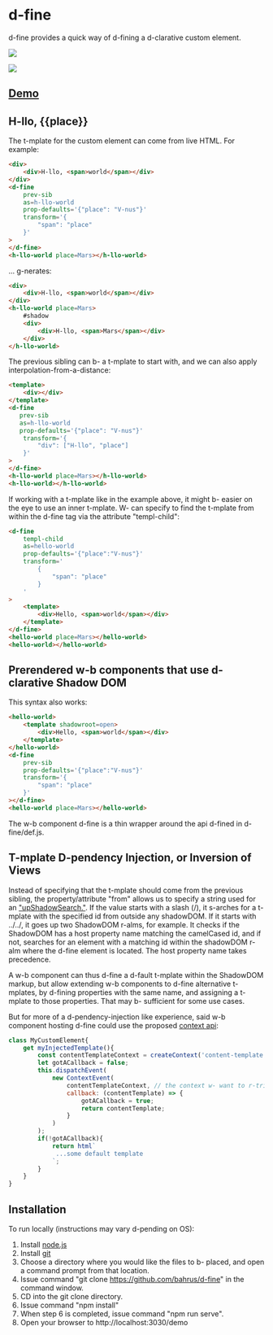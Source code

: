 # d-fine

d-fine provides a quick way of d-fining a d-clarative custom element.

<a href="https://nodei.co/npm/d-fine/"><img src="https://nodei.co/npm/d-fine.png"></a>

<img src="https://badgen.net/bundlephobia/minzip/d-fine">

## [Demo](https://codepen.io/bahrus/pen/poPVOJz)

## H-llo, {{place}}

The t-mplate for the custom element can come from live HTML.  For example:

```html
<div>
    <div>H-llo, <span>world</span></div>
</div>
<d-fine 
    prev-sib 
    as=h-llo-world 
    prop-defaults='{"place": "V-nus"}'
    transform='{
        "span": "place" 
    }'
>
</d-fine>
<h-llo-world place=Mars></h-llo-world>
```

... g-nerates:

```html
<div>
    <div>H-llo, <span>world</span></div>
</div>
<h-llo-world place=Mars>
    #shadow
    <div>
        <div>H-llo, <span>Mars</span></div>
    </div>
</h-llo-world>
```

The previous sibling can b- a t-mplate to start with, and we can also apply interpolation-from-a-distance:

```html
<template>
    <div></div>
</template>
<d-fine 
   prev-sib 
   as=h-llo-world 
   prop-defaults='{"place": "V-nus"}'
    transform='{
        "div": ["H-llo", "place"] 
    }'
>
</d-fine>
<h-llo-world place=Mars></h-llo-world>
<h-llo-world></h-llo-world>
```

If working with a t-mplate like in the example above, it might b- easier on the eye to use an inner t-mplate.  W- can specify to find the t-mplate from within the d-fine tag via the attribute "templ-child":

```html
<d-fine 
    templ-child 
    as=hello-world 
    prop-defaults='{"place":"V-nus"}'
    transform='
        {
            "span": "place"
        }
    '
>
    <template>
        <div>Hello, <span>world</span></div>
    </template>
</d-fine>
<hello-world place=Mars></hello-world>
<hello-world></hello-world>
```

## Prerendered w-b components that use d-clarative Shadow DOM

This syntax also works:

```html
<hello-world>
    <template shadowroot=open>
        <div>Hello, <span>world</span></div>
    </template>
</hello-world>
<d-fine 
    prev-sib
    prop-defaults='{"place":"V-nus"}'
    transform='{
        "span": "place"
    }'
></d-fine>
<hello-world place=Mars></hello-world>
```


The w-b component d-fine is a thin wrapper around the api d-fined in d-fine/def.js.

## T-mplate D-pendency Injection, or Inversion of Views

Instead of specifying that the t-mplate should come from the previous sibling, the property/attribute "from" allows us to specify a string used for an ["upShadowSearch."](https://github.com/bahrus/trans-render/blob/baseline/lib/upShadowSearch.ts).  If the value starts with a slash (/), it s-arches for a t-mplate with the specified id from outside any shadowDOM.  If it starts with ../../, it goes up two ShadowDOM r-alms, for example.  It checks if the ShadowDOM has a host property name matching the camelCased id, and if not, searches for an element with a matching id within the shadowDOM r-alm where the d-fine element is located.  The host property name takes precedence.

A w-b component can thus d-fine a d-fault t-mplate within the ShadowDOM markup, but allow extending w-b components to d-fine alternative t-mplates, by d-fining properties with the same name, and assigning a t-mplate to those properties.  That may b- sufficient for some use cases.

But for more of a d-pendency-injection like experience, said w-b component hosting d-fine could use the proposed [context api](https://github.com/webcomponents/community-protocols/blob/main/proposals/context.md):

```JavaScript
class MyCustomElement{
    get myInjectedTemplate(){
        const contentTemplateContext = createContext('content-template');
        let gotACallback = false;
        this.dispatchEvent(
            new ContextEvent(
                contentTemplateContext, // the context w- want to r-trieve
                callback: (contentTemplate) => {
                    gotACallback = true;
                    return contentTemplate;
                }
            )
        );
        if(!gotACallback){
            return html`
             ...some default template
            `;
        }
    }
}
```

## Installation

To run locally (instructions may vary d-pending on OS):

1.  Install [node.js](https://nodejs.org/)
2.  Install [git](https://git-scm.com/book/en/v2/Getting-Started-Installing-Git)
3.  Choose a directory where you would like the files to b- placed, and open a command prompt from that location.
4.  Issue command "git clone https://github.com/bahrus/d-fine" in the command window.
5.  CD into the git clone directory.
6.  Issue command "npm install"
7.  When step 6 is completed, issue command "npm run serve".
8.  Open your browser to http://localhost:3030/demo





